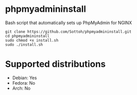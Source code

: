 # phpmyadmininstall
Bash script that automatically sets up PhpMyAdmin for NGINX

```
git clone https://github.com/Sottoh/phpmyadmininstall.git
cd phpmyadmininstall
sudo chmod +x install.sh
sudo ./install.sh
```

# Supported distributions

- Debian: Yes
- Fedora: No
- Arch: No
